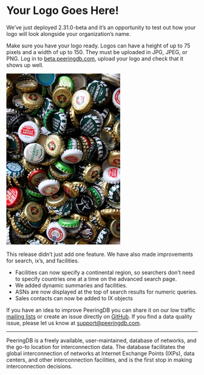 # Your Logo Goes Here!

We’ve just deployed 2.31.0-beta and it’s an opportunity to test out how your logo will look alongside your organization’s name. 

Make sure you have your logo ready. Logos can have a height of up to 75 pixels and a width of up to 150. They must be uploaded in JPG, JPEG, or PNG. Log in to [beta.peeringdb.com](https://beta.peeringdb.com), upload your logo and check that it shows up well.

!["White and Green Bottle Caps" Photo by Glen Carrie on Unsplash](images/glen-carrie-white-geen-bottle-caps-unsplash.jpg)

This release didn’t just add one feature. We have also made improvements for search, ix’s, and facilities.

* Facilities can now specify a continental region, so searchers don’t need to specify countries one at a time on the advanced search page. 
* We added dynamic summaries and facilities.
* ASNs are now displayed at the top of search results for numeric queries.
* Sales contacts can now be added to IX objects

If you have an idea to improve PeeringDB you can share it on our low traffic [mailing lists](https://docs.peeringdb.com/#mailing-lists) or create an issue directly on [GitHub](https://github.com/peeringdb/peeringdb/issues). If you find a data quality issue, please let us know at [support@peeringdb.com](mailto:support@peeringdb.com).

--- 

PeeringDB is a freely available, user-maintained, database of networks, and the go-to location for interconnection data. The database facilitates the global interconnection of networks at Internet Exchange Points (IXPs), data centers, and other interconnection facilities, and is the first stop in making interconnection decisions.
